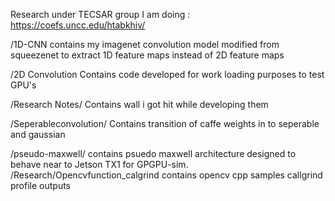 Research under TECSAR group I am doing : https://coefs.uncc.edu/htabkhiv/

/1D-CNN contains my imagenet convolution model modified from squeezenet to extract 1D feature maps instead of 2D feature maps

/2D Convolution Contains code developed for work loading purposes to test GPU's

/Research Notes/ Contains wall i got hit while developing them 

/Seperableconvolution/ Contains  transition of caffe weights in to seperable and gaussian

/pseudo-maxwell/ contains psuedo maxwell architecture designed to behave near to Jetson TX1 for GPGPU-sim.
/Research/Opencvfunction_calgrind contains opencv cpp samples callgrind profile outputs
